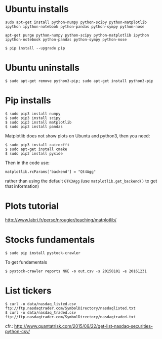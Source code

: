 
# Ubuntu installs
```
sudo apt-get install python-numpy python-scipy python-matplotlib ipython ipython-notebook python-pandas python-sympy python-nose
```
```
apt-get purge python-numpy python-scipy python-matplotlib ipython ipython-notebook python-pandas python-sympy python-nose
```

```
$ pip install --upgrade pip
```

# Ubuntu uninstalls
```
$ sudo apt-get remove python3-pip; sudo apt-get install python3-pip
```

# Pip installs
```
$ sudo pip3 install numpy
$ sudo pip3 install scipy
$ sudo pip3 install matplotlib
$ sudo pip3 install pandas
```

Matplotlib does not show plots on Ubuntu and python3, then you need:
```
$ sudo pip3 install cairocffi
$ sudo apt-get install cmake
$ sudo pip3 install pyside
```
Then in the code use:
```
matplotlib.rcParams['backend'] = "Qt4Agg"
```
rather than using the default `GTK3Agg` (use `matplotlib.get_backend()` to get that information)

# Plots tutorial
http://www.labri.fr/perso/nrougier/teaching/matplotlib/


# Stocks fundamentals

```
$ sudo pip install pystock-crawler
```

To get fundamentals
```
$ pystock-crawler reports NKE -o out.csv -s 20150101 -e 20161231
```


# List tickers

```
$ curl -o data/nasdaq_listed.csv ftp://ftp.nasdaqtrader.com/SymbolDirectory/nasdaqlisted.txt
$ curl -o data/nasdaq_traded.csv ftp://ftp.nasdaqtrader.com/SymbolDirectory/nasdaqtraded.txt
```
cfr.: http://www.quantatrisk.com/2015/06/22/get-list-nasdaq-securities-python-csv/

